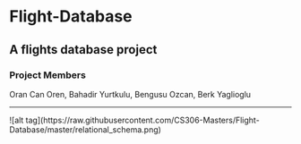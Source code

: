 # Flight-Database
<h2>A flights database project</h2>
<h3>Project Members</h3> Oran Can Oren, Bahadir Yurtkulu, Bengusu Ozcan, Berk Yaglioglu
<hr />
![alt tag](https://raw.githubusercontent.com/CS306-Masters/Flight-Database/master/relational_schema.png)
